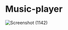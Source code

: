 # Music-player
![Screenshot (1142)](https://user-images.githubusercontent.com/88606641/165086711-4aa1ec37-6ed5-463a-8579-68dafae05dcc.png)
